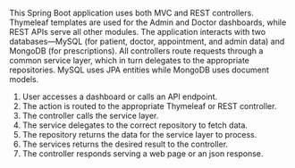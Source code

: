 This Spring Boot application uses both MVC and REST controllers. Thymeleaf templates are used for the Admin and Doctor dashboards, while REST APIs serve all other modules. The application interacts with two databases—MySQL (for patient, doctor, appointment, and admin data) and MongoDB (for prescriptions). All controllers route requests through a common service layer, which in turn delegates to the appropriate repositories. MySQL uses JPA entities while MongoDB uses document models.

1. User accesses a dashboard or calls an API endpoint.
2. The action is routed to the appropriate Thymeleaf or REST controller.
3. The controller calls the service layer.
4. The service delegates to the correct repository to fetch data.
5. The repository returns the data for the service layer to process.
6. The services returns the desired result to the controller.
7. The controller responds serving a web page or an json response.